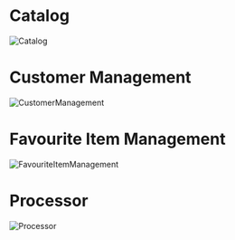 # Catalog

![Catalog](https://raw.githubusercontent.com/steppbol/e-Ground/master/Documentation/Diagrams/Classes/Catalog.png)

# Customer Management

![CustomerManagement](https://raw.githubusercontent.com/steppbol/e-Ground/master/Documentation/Diagrams/Classes/CustomerManagement.png)

# Favourite Item Management

![FavouriteItemManagement](https://raw.githubusercontent.com/steppbol/e-Ground/master/Documentation/Diagrams/Classes/FavouriteItemManagement.png)

# Processor

![Processor](https://raw.githubusercontent.com/steppbol/e-Ground/master/Documentation/Diagrams/Classes/Processor.png)
